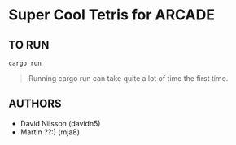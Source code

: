 # Super Cool Tetris for ARCADE

## TO RUN

```
cargo run
```

> Running cargo run can take quite a lot of time the first time.

## AUTHORS

- David Nilsson (davidn5)
- Martin ??:) (mja8)
